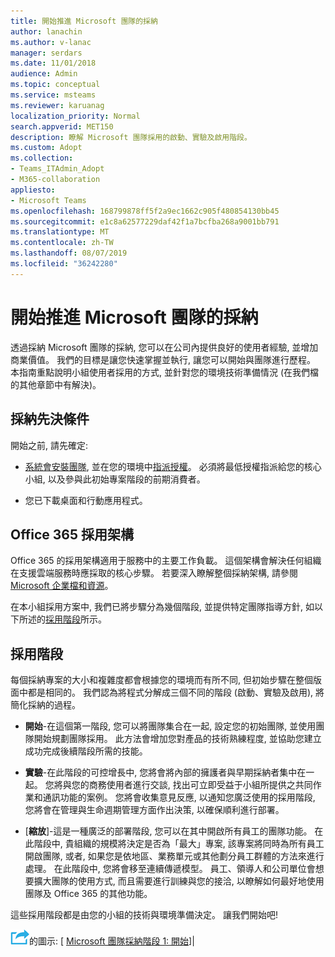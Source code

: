```yaml
---
title: 開始推進 Microsoft 團隊的採納
author: lanachin
ms.author: v-lanac
manager: serdars
ms.date: 11/01/2018
audience: Admin
ms.topic: conceptual
ms.service: msteams
ms.reviewer: karuanag
localization_priority: Normal
search.appverid: MET150
description: 瞭解 Microsoft 團隊採用的啟動、實驗及啟用階段。
ms.custom: Adopt
ms.collection:
- Teams_ITAdmin_Adopt
- M365-collaboration
appliesto:
- Microsoft Teams
ms.openlocfilehash: 168799878ff5f2a9ec1662c905f480854130bb45
ms.sourcegitcommit: e1c8a62577229daf42f1a7bcfba268a9001bb791
ms.translationtype: MT
ms.contentlocale: zh-TW
ms.lasthandoff: 08/07/2019
ms.locfileid: "36242280"
---
```

# <a name="get-started-driving-adoption-of-microsoft-teams"></a>開始推進 Microsoft 團隊的採納

透過採納 Microsoft 團隊的採納, 您可以在公司內提供良好的使用者經驗, 並增加商業價值。 我們的目標是讓您快速掌握並執行, 讓您可以開始與團隊進行歷程。 本指南重點說明小組使用者採用的方式, 並針對您的環境技術準備情況 (在我們檔的其他章節中有解決)。

## <a name="adoption-prerequisites"></a>採納先決條件

開始之前, 請先確定:

- [系統會安裝團隊](get-clients.md), 並在您的環境中[指派授權](office-365-licensing.md)。 必須將最低授權指派給您的核心小組, 以及參與此初始專案階段的前期消費者。

- 您已下載桌面和行動應用程式。 

## <a name="office-365-adoption-framework"></a>Office 365 採用架構

Office 365 的採用架構適用于服務中的主要工作負載。 這個架構會解決任何組織在支援雲端服務時應採取的核心步驟。 若要深入瞭解整個採納架構, 請參閱[Microsoft 企業檔和資源](https://aka.ms/O365AdoptionHub)。 

在本小組採用方案中, 我們已將步驟分為幾個階段, 並提供特定團隊指導方針, 如以下所述的[採用階段](#adoption-phases)所示。

## <a name="adoption-phases"></a>採用階段 

每個採納專案的大小和複雜度都會根據您的環境而有所不同, 但初始步驟在整個版面中都是相同的。 我們認為將程式分解成三個不同的階段 (啟動、實驗及啟用), 將簡化採納的過程。  

- **開始**-在這個第一階段, 您可以將團隊集合在一起, 設定您的初始團隊, 並使用團隊開始規劃團隊採用。 此方法會增加您對產品的技術熟練程度, 並協助您建立成功完成後續階段所需的技能。 

- **實驗**-在此階段的可控增長中, 您將會將內部的擁護者與早期採納者集中在一起。 您將與您的商務使用者進行交談, 找出可立即受益于小組所提供之共同作業和通訊功能的案例。 您將會收集意見反應, 以通知您廣泛使用的採用階段, 您將會在管理與生命週期管理方面作出決策, 以確保順利進行部署。

- [**縮放**]-這是一種廣泛的部署階段, 您可以在其中開啟所有員工的團隊功能。 在此階段中, 貴組織的規模將決定是否為「最大」專案, 該專案將同時為所有員工開啟團隊, 或者, 如果您是依地區、業務單元或其他劃分員工群體的方法來進行處理。 在此階段中, 您將會移至連續傳遞模型。 員工、領導人和公司單位會想要擴大團隊的使用方式, 而且需要進行訓練與您的接洽, 以瞭解如何最好地使用團隊及 Office 365 的其他功能。   

這些採用階段都是由您的小組的技術與環境準備決定。 讓我們開始吧!


![代表下一個步驟](media/teams-adoption-next-icon.png)的圖示: [ [Microsoft 團隊採納階段 1: 開始](teams-adoption-phase1.md)]|
